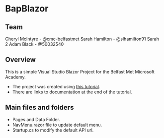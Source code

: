 # BapBlazor

## Team
Cheryl McIntyre - @cmc-belfastmet
Sarah Hamilton - @slhamilton91
Sarah 2
Adam Black - @50032540

## Overview

This is a simple Visual Studio Blazor Project for the Belfast Met Microsoft Academy.

* The project was created using [this tutorial](https://dotnet.microsoft.com/learn/aspnet/blazor-tutorial/intro). 
* There are links to documentation at the end of the tutorial.

## Main files and folders

* Pages and Data Folder.
* NavMenu.razor file to update default menu.
* Startup.cs to modify the default API url.